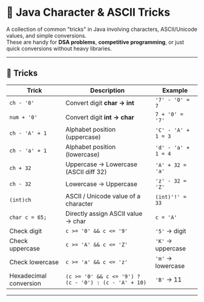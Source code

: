 # 🔡 Java Character & ASCII Tricks

A collection of common "tricks" in Java involving characters, ASCII/Unicode values, and simple conversions.  
These are handy for **DSA problems**, **competitive programming**, or just quick conversions without heavy libraries.

---

## 📜 Tricks

| Trick | Description | Example |
|-------|-------------|---------|
| `ch - '0'` | Convert digit **char → int** | `'7' - '0' = 7` |
| `num + '0'` | Convert digit **int → char** | `7 + '0' = '7'` |
| `ch - 'A' + 1` | Alphabet position (uppercase) | `'C' - 'A' + 1 = 3` |
| `ch - 'a' + 1` | Alphabet position (lowercase) | `'d' - 'a' + 1 = 4` |
| `ch + 32` | Uppercase → Lowercase (ASCII diff 32) | `'A' + 32 = 'a'` |
| `ch - 32` | Lowercase → Uppercase | `'z' - 32 = 'Z'` |
| `(int)ch` | ASCII / Unicode value of a character | `(int)'!' = 33` |
| `char c = 65;` | Directly assign ASCII value → char | `c = 'A'` |
| Check digit | `c >= '0' && c <= '9'` | `'5'` → digit |
| Check uppercase | `c >= 'A' && c <= 'Z'` | `'K'` → uppercase |
| Check lowercase | `c >= 'a' && c <= 'z'` | `'m'` → lowercase |
| Hexadecimal conversion | `(c >= '0' && c <= '9') ? (c - '0') : (c - 'A' + 10)` | `'B'` → 11 |

---

